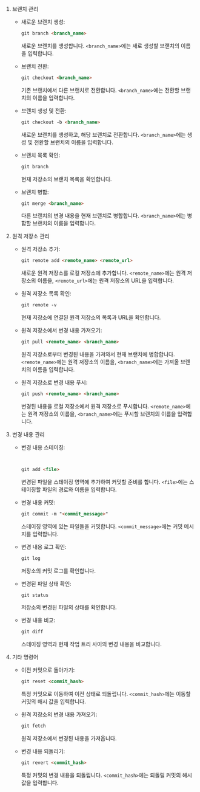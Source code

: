 
1. 브랜치 관리
   - 새로운 브랜치 생성:
     ```markdown
     git branch <branch_name>
     ```
     새로운 브랜치를 생성합니다. `<branch_name>`에는 새로 생성할 브랜치의 이름을 입력합니다.

   - 브랜치 전환:
     ```markdown
     git checkout <branch_name>
     ```
     기존 브랜치에서 다른 브랜치로 전환합니다. `<branch_name>`에는 전환할 브랜치의 이름을 입력합니다.

   - 브랜치 생성 및 전환:
     ```markdown
     git checkout -b <branch_name>
     ```
     새로운 브랜치를 생성하고, 해당 브랜치로 전환합니다. `<branch_name>`에는 생성 및 전환할 브랜치의 이름을 입력합니다.

   - 브랜치 목록 확인:
     ```markdown
     git branch
     ```
     현재 저장소의 브랜치 목록을 확인합니다.

   - 브랜치 병합:
     ```markdown
     git merge <branch_name>
     ```
     다른 브랜치의 변경 내용을 현재 브랜치로 병합합니다. `<branch_name>`에는 병합할 브랜치의 이름을 입력합니다.

2. 원격 저장소 관리
   - 원격 저장소 추가:
     ```markdown
     git remote add <remote_name> <remote_url>
     ```
     새로운 원격 저장소를 로컬 저장소에 추가합니다. `<remote_name>`에는 원격 저장소의 이름을, `<remote_url>`에는 원격 저장소의 URL을 입력합니다.

   - 원격 저장소 목록 확인:
     ```markdown
     git remote -v
     ```
     현재 저장소에 연결된 원격 저장소의 목록과 URL을 확인합니다.

   - 원격 저장소에서 변경 내용 가져오기:
     ```markdown
     git pull <remote_name> <branch_name>
     ```
     원격 저장소로부터 변경된 내용을 가져와서 현재 브랜치에 병합합니다. `<remote_name>`에는 원격 저장소의 이름을, `<branch_name>`에는 가져올 브랜치의 이름을 입력합니다.

   - 원격 저장소로 변경 내용 푸시:
     ```markdown
     git push <remote_name> <branch_name>
     ```
     변경된 내용을 로컬 저장소에서 원격 저장소로 푸시합니다. `<remote_name>`에는 원격 저장소의 이름을, `<branch_name>`에는 푸시할 브랜치의 이름을 입력합니다.

3. 변경 내용 관리
   - 변경 내용 스테이징:
     ```markdown


     git add <file>
     ```
     변경된 파일을 스테이징 영역에 추가하여 커밋할 준비를 합니다. `<file>`에는 스테이징할 파일의 경로와 이름을 입력합니다.

   - 변경 내용 커밋:
     ```markdown
     git commit -m "<commit_message>"
     ```
     스테이징 영역에 있는 파일들을 커밋합니다. `<commit_message>`에는 커밋 메시지를 입력합니다.

   - 변경 내용 로그 확인:
     ```markdown
     git log
     ```
     저장소의 커밋 로그를 확인합니다.

   - 변경된 파일 상태 확인:
     ```markdown
     git status
     ```
     저장소의 변경된 파일의 상태를 확인합니다.

   - 변경 내용 비교:
     ```markdown
     git diff
     ```
     스테이징 영역과 현재 작업 트리 사이의 변경 내용을 비교합니다.

4. 기타 명령어
   - 이전 커밋으로 돌아가기:
     ```markdown
     git reset <commit_hash>
     ```
     특정 커밋으로 이동하여 이전 상태로 되돌립니다. `<commit_hash>`에는 이동할 커밋의 해시 값을 입력합니다.

   - 원격 저장소의 변경 내용 가져오기:
     ```markdown
     git fetch
     ```
     원격 저장소에서 변경된 내용을 가져옵니다.

   - 변경 내용 되돌리기:
     ```markdown
     git revert <commit_hash>
     ```
     특정 커밋의 변경 내용을 되돌립니다. `<commit_hash>`에는 되돌릴 커밋의 해시 값을 입력합니다.


